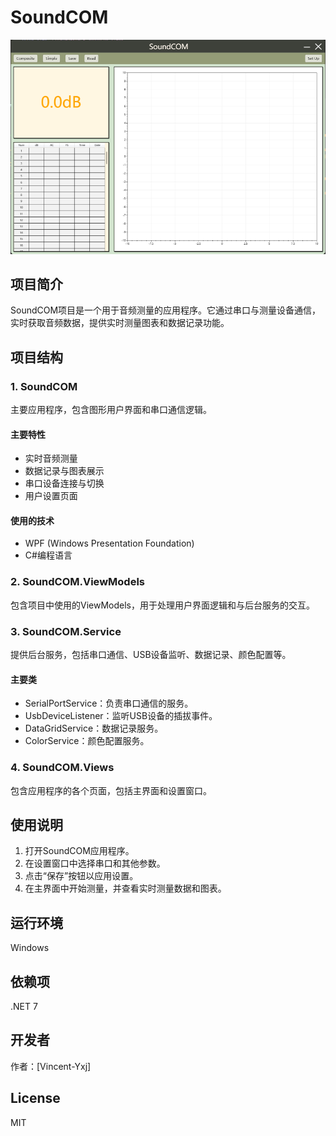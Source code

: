 # SoundCOM

![image](https://github.com/Vincent-Yxj/SoundCOM/blob/main/pic.png)

## 项目简介

SoundCOM项目是一个用于音频测量的应用程序。它通过串口与测量设备通信，实时获取音频数据，提供实时测量图表和数据记录功能。

## 项目结构

### 1. SoundCOM

主要应用程序，包含图形用户界面和串口通信逻辑。

#### 主要特性

- 实时音频测量
- 数据记录与图表展示
- 串口设备连接与切换
- 用户设置页面

#### 使用的技术

- WPF (Windows Presentation Foundation)
- C#编程语言

### 2. SoundCOM.ViewModels

包含项目中使用的ViewModels，用于处理用户界面逻辑和与后台服务的交互。

### 3. SoundCOM.Service

提供后台服务，包括串口通信、USB设备监听、数据记录、颜色配置等。

#### 主要类

- SerialPortService：负责串口通信的服务。
- UsbDeviceListener：监听USB设备的插拔事件。
- DataGridService：数据记录服务。
- ColorService：颜色配置服务。

### 4. SoundCOM.Views

包含应用程序的各个页面，包括主界面和设置窗口。

## 使用说明

1. 打开SoundCOM应用程序。
2. 在设置窗口中选择串口和其他参数。
3. 点击“保存”按钮以应用设置。
4. 在主界面中开始测量，并查看实时测量数据和图表。

## 运行环境

 Windows

## 依赖项

 .NET 7

## 开发者

 作者：[Vincent-Yxj]

## License
 MIT
